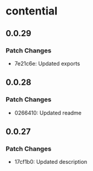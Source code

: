 # contential

## 0.0.29

### Patch Changes

- 7e21c6e: Updated exports

## 0.0.28

### Patch Changes

- 0266410: Updated readme

## 0.0.27

### Patch Changes

- 17cf1b0: Updated description
